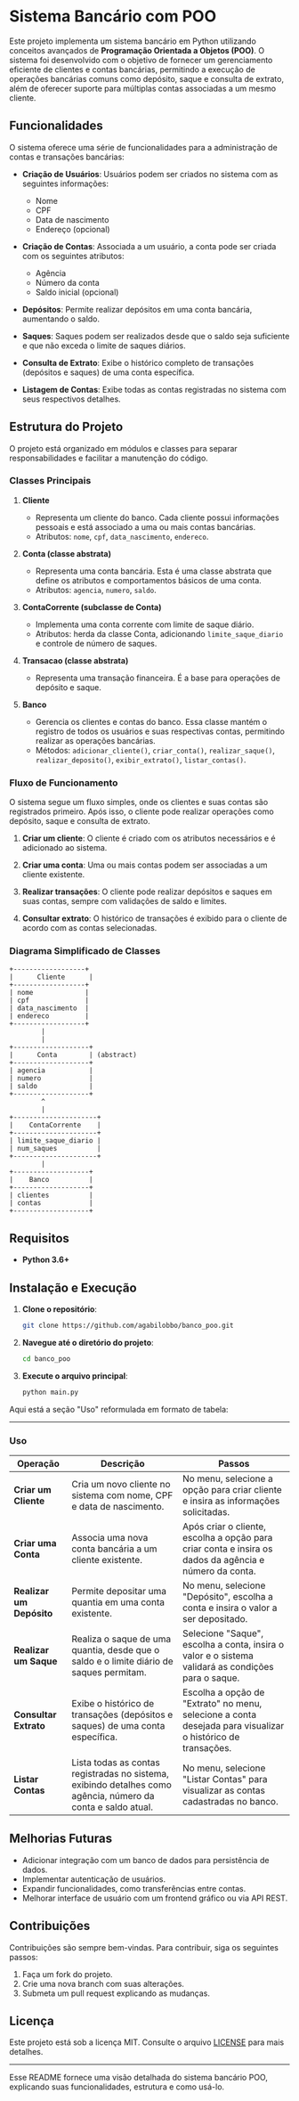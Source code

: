# Sistema Bancário com POO

Este projeto implementa um sistema bancário em Python utilizando conceitos avançados de **Programação Orientada a Objetos (POO)**. O sistema foi desenvolvido com o objetivo de fornecer um gerenciamento eficiente de clientes e contas bancárias, permitindo a execução de operações bancárias comuns como depósito, saque e consulta de extrato, além de oferecer suporte para múltiplas contas associadas a um mesmo cliente.

## Funcionalidades

O sistema oferece uma série de funcionalidades para a administração de contas e transações bancárias:

- **Criação de Usuários**: Usuários podem ser criados no sistema com as seguintes informações:
  - Nome
  - CPF
  - Data de nascimento
  - Endereço (opcional)
  
- **Criação de Contas**: Associada a um usuário, a conta pode ser criada com os seguintes atributos:
  - Agência
  - Número da conta
  - Saldo inicial (opcional)

- **Depósitos**: Permite realizar depósitos em uma conta bancária, aumentando o saldo.

- **Saques**: Saques podem ser realizados desde que o saldo seja suficiente e que não exceda o limite de saques diários.

- **Consulta de Extrato**: Exibe o histórico completo de transações (depósitos e saques) de uma conta específica.

- **Listagem de Contas**: Exibe todas as contas registradas no sistema com seus respectivos detalhes.

## Estrutura do Projeto

O projeto está organizado em módulos e classes para separar responsabilidades e facilitar a manutenção do código.

### Classes Principais

1. **Cliente**
   - Representa um cliente do banco. Cada cliente possui informações pessoais e está associado a uma ou mais contas bancárias.
   - Atributos: `nome`, `cpf`, `data_nascimento`, `endereco`.
   
2. **Conta (classe abstrata)**
   - Representa uma conta bancária. Esta é uma classe abstrata que define os atributos e comportamentos básicos de uma conta.
   - Atributos: `agencia`, `numero`, `saldo`.

3. **ContaCorrente (subclasse de Conta)**
   - Implementa uma conta corrente com limite de saque diário.
   - Atributos: herda da classe Conta, adicionando `limite_saque_diario` e controle de número de saques.

4. **Transacao (classe abstrata)**
   - Representa uma transação financeira. É a base para operações de depósito e saque.

5. **Banco**
   - Gerencia os clientes e contas do banco. Essa classe mantém o registro de todos os usuários e suas respectivas contas, permitindo realizar as operações bancárias.
   - Métodos: `adicionar_cliente()`, `criar_conta()`, `realizar_saque()`, `realizar_deposito()`, `exibir_extrato()`, `listar_contas()`.

### Fluxo de Funcionamento

O sistema segue um fluxo simples, onde os clientes e suas contas são registrados primeiro. Após isso, o cliente pode realizar operações como depósito, saque e consulta de extrato.

1. **Criar um cliente**: O cliente é criado com os atributos necessários e é adicionado ao sistema.
   
2. **Criar uma conta**: Uma ou mais contas podem ser associadas a um cliente existente.

3. **Realizar transações**: O cliente pode realizar depósitos e saques em suas contas, sempre com validações de saldo e limites.

4. **Consultar extrato**: O histórico de transações é exibido para o cliente de acordo com as contas selecionadas.

### Diagrama Simplificado de Classes

```plaintext
+------------------+
|      Cliente      |
+------------------+
| nome             |
| cpf              |
| data_nascimento  |
| endereco         |
+------------------+
        |
        |
+-------------------+
|      Conta        | (abstract)
+-------------------+
| agencia           |
| numero            |
| saldo             |
+-------------------+
        ^
        |
+---------------------+
|    ContaCorrente    |
+---------------------+
| limite_saque_diario |
| num_saques          |
+---------------------+
        |
+-------------------+
|    Banco          |
+-------------------+
| clientes          |
| contas            |
+-------------------+
```

## Requisitos

- **Python 3.6+**
  
## Instalação e Execução

1. **Clone o repositório**:
   ```bash
   git clone https://github.com/agabilobbo/banco_poo.git
   ```

2. **Navegue até o diretório do projeto**:
   ```bash
   cd banco_poo
   ```

3. **Execute o arquivo principal**:
   ```bash
   python main.py
   ```

Aqui está a seção "Uso" reformulada em formato de tabela:

---

### Uso

| **Operação**           | **Descrição**                                                                                                       | **Passos**                                                                                                                                         |
|------------------------|---------------------------------------------------------------------------------------------------------------------|----------------------------------------------------------------------------------------------------------------------------------------------------|
| **Criar um Cliente**    | Cria um novo cliente no sistema com nome, CPF e data de nascimento.                                                  | No menu, selecione a opção para criar cliente e insira as informações solicitadas.                                                                 |
| **Criar uma Conta**     | Associa uma nova conta bancária a um cliente existente.                                                             | Após criar o cliente, escolha a opção para criar conta e insira os dados da agência e número da conta.                                             |
| **Realizar um Depósito**| Permite depositar uma quantia em uma conta existente.                                                               | No menu, selecione "Depósito", escolha a conta e insira o valor a ser depositado.                                                                  |
| **Realizar um Saque**   | Realiza o saque de uma quantia, desde que o saldo e o limite diário de saques permitam.                             | Selecione "Saque", escolha a conta, insira o valor e o sistema validará as condições para o saque.                                                 |
| **Consultar Extrato**   | Exibe o histórico de transações (depósitos e saques) de uma conta específica.                                       | Escolha a opção de "Extrato" no menu, selecione a conta desejada para visualizar o histórico de transações.                                        |
| **Listar Contas**       | Lista todas as contas registradas no sistema, exibindo detalhes como agência, número da conta e saldo atual.        | No menu, selecione "Listar Contas" para visualizar as contas cadastradas no banco.                                                                 |

## Melhorias Futuras

- Adicionar integração com um banco de dados para persistência de dados.
- Implementar autenticação de usuários.
- Expandir funcionalidades, como transferências entre contas.
- Melhorar interface de usuário com um frontend gráfico ou via API REST.

## Contribuições

Contribuições são sempre bem-vindas. Para contribuir, siga os seguintes passos:

1. Faça um fork do projeto.
2. Crie uma nova branch com suas alterações.
3. Submeta um pull request explicando as mudanças.

## Licença

Este projeto está sob a licença MIT. Consulte o arquivo [LICENSE](LICENSE) para mais detalhes.

---

Esse README fornece uma visão detalhada do sistema bancário POO, explicando suas funcionalidades, estrutura e como usá-lo.
